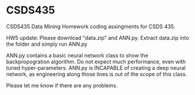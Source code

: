 # CSDS435
CSDS435 Data Mining
Homework coding assingments for CSDS 435.

HW5 update: Please download "data.zip" and ANN.py. Extract data.zip into the folder and simply run ANN.py

ANN.py contains a basic neural network class to show the backpropogration algorithm. Do not expect much performance, even with tuned hyper-parameters.
ANN.py is INCAPABLE of creating a deep neural network, as engineering along those lines is out of the scope of this class. 

Please let me know if there are any problems.
